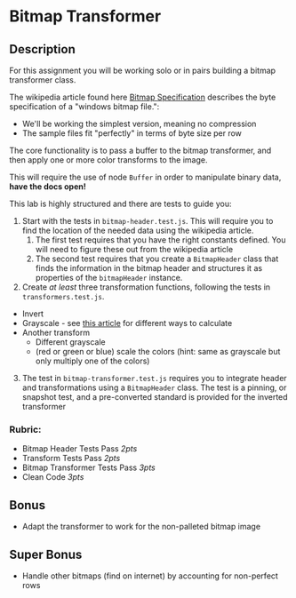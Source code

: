 Bitmap Transformer
====

## Description

For this assignment you will be working solo or in pairs building a bitmap transformer class.

The wikipedia article found here [Bitmap Specification](https://en.wikipedia.org/wiki/BMP_file_format) 
describes the byte specification of a "windows bitmap file.":
* We'll be working the simplest version, meaning no compression
* The sample files fit "perfectly" in terms of byte size per row

The core functionality is to pass a buffer to the bitmap transformer, and then apply
one or more color transforms to the image.

This will require the use of node `Buffer` in order to manipulate binary data, **have the docs open!**

This lab is highly structured and there are tests to guide you:

1. Start with the tests in `bitmap-header.test.js`. This will require you to find
the location of the needed data using the wikipedia article.
   1. The first test requires that you have the right constants defined. You will need to figure these
   out from the wikipedia article
   2. The second test requires that you create a `BitmapHeader` class that finds the information
  in the bitmap header and structures it as properties of the `bitmapHeader` instance.
2. Create _at least_ three transformation functions, following the tests in `transformers.test.js`.
  * Invert
  * Grayscale - see [this article](https://www.johndcook.com/blog/2009/08/24/algorithms-convert-color-grayscale/) 
  for different ways to calculate
  * Another transform
    * Different grayscale
    * (red or green or blue) scale the colors (hint: same as grayscale but only multiply one of the colors)

3. The test in `bitmap-transformer.test.js` requires you to integrate header and transformations
using a `BitmapHeader` class. The test is a pinning, or snapshot test, and a pre-converted standard is provided
for the inverted transformer

### Rubric:
* Bitmap Header Tests Pass *2pts*
* Transform Tests Pass *2pts*
* Bitmap Transformer Tests Pass *3pts*
* Clean Code *3pts*

## Bonus

* Adapt the transformer to work for the non-palleted bitmap image

## Super Bonus

* Handle other bitmaps (find on internet) by accounting for non-perfect rows
